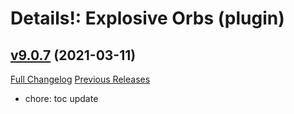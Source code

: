 # Details!: Explosive Orbs (plugin)

## [v9.0.7](https://github.com/LiangYuxuan/Details_ExplosiveOrbs/tree/v9.0.7) (2021-03-11)
[Full Changelog](https://github.com/LiangYuxuan/Details_ExplosiveOrbs/compare/v9.0.6...v9.0.7) [Previous Releases](https://github.com/LiangYuxuan/Details_ExplosiveOrbs/releases)

- chore: toc update  

